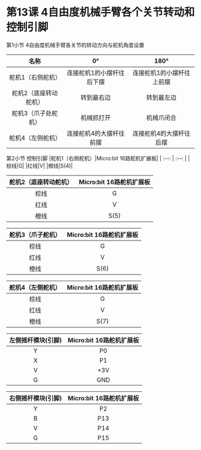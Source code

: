 # 第13课 4自由度机械手臂各个关节转动和控制引脚

第1小节  4自由度机械手臂各关节的转动方向与舵机角度设置 

|名称|0°|180°|
| :--: | :--: | :--: |
|舵机1（右侧舵机）|连接舵机1的小摆杆往后下摆|连接舵机1的小摆杆往上前摆|
|舵机2（底座转动舵机）|转到最右边|转到最左边|
|舵机3（爪子处舵机）|机械抓打开|机械爪闭合|
|舵机4（左侧舵机）|连接舵机4的大摆杆往前摆|连接舵机4的大摆杆往后摆|

第2小节 控制引脚
|舵机1（右侧舵机）|Micro:bit 16路舵机扩展板|
| :--: | :--: |
|棕线|G|
|红线|V|
|橙线|S(4)|


|舵机2（底座转动舵机）|Micro:bit 16路舵机扩展板|
| :--: | :--: |
|棕线|G|
|红线|V|
|橙线|S(5)|


|舵机3（爪子舵机）|Micro:bit 16路舵机扩展板|
| :--: | :--: |
|棕线|G|
|红线|V|
|橙线|S(6)|


|舵机4（左侧舵机）|Micro:bit 16路舵机扩展板|
| :--: | :--: |
|棕线|G|
|红线|V|
|橙线|S(7)|



|左侧摇杆模块(引脚)|Micro:bit 16路舵机扩展板|
| :--: | :--: |
|Y|P0|
|X|P1|
|V|+3V|
|G|GND|


|右侧摇杆模块(引脚)|Micro:bit 16路舵机扩展板|
| :--: | :--: |
|Y|P2|
|B|P13|
|V|P14|
|G|P15|

